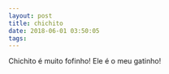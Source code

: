 ```yaml
---
layout: post
title: chichito
date: 2018-06-01 03:50:05
tags:
---
```


Chichito é muito fofinho! Ele é o meu gatinho!
